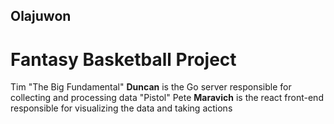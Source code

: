## Olajuwon
# Fantasy Basketball Project
Tim "The Big Fundamental" **Duncan** is the Go server responsible for collecting and processing data
"Pistol" Pete **Maravich** is the react front-end responsible for visualizing the data and taking actions
